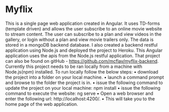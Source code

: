 # Myflix

This is a single page web application created in Angular. It uses TD-forms (template driven) and allows the user subscribe to an online movie website to stream content. The user can subscribe to a plan and view videos in the gallery, or login without a plan and view movie trailers only. The data is stored in a mongoDB backend database. I also created a backend restful application using Node.js and deployed the project to Heroku. This Angular application uses the apis from the Node.js restful application. That project can also be found on gitHub - https://github.com/mcflav/myflix-backend.
Currently this project needs to be ran locally from a machine with Node.js(npm) installed. To run locally follow the below steps:
•	download the project into a folder on your local machine.
•	launch a command prompt and browse to the folder the project is in.
•	issue the following command to update the project on your local machine: npm install
•	issue the following command to execute the website: ng serve
•	Open a web browser and enter the following url: http://localhost:4200/.
•	This will take you to the home page of the web application.


